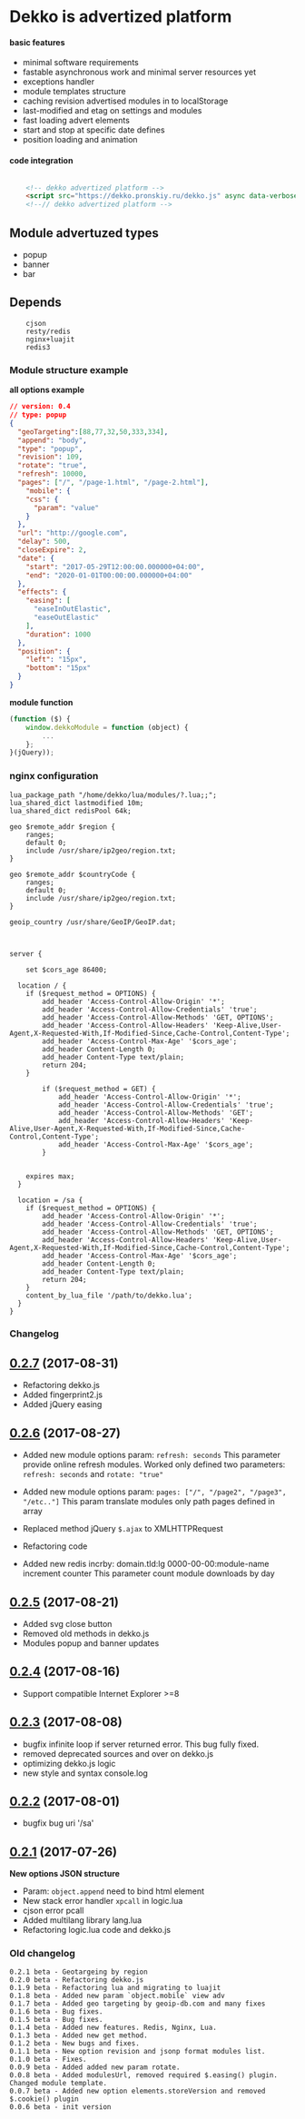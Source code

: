 # Dekko is advertized platform


#### basic features
  - minimal software requirements
  - fastable asynchronous work and minimal server resources yet
  - exceptions handler
  - module templates structure
  - caching revision advertised modules in to localStorage 
  - last-modified and etag on settings and modules
  - fast loading advert elements
  - start and stop at specific date defines
  - position loading and animation


#### code integration

```html

    <!-- dekko advertized platform -->
    <script src="https://dekko.pronskiy.ru/dekko.js" async data-verbose="true" data-cache="false"></script>
    <!--// dekko advertized platform -->

```

## Module advertuzed types ##

 * popup
 * banner
 * bar

## Depends
```
    cjson
    resty/redis
    nginx+luajit
    redis3
```


### Module structure example ##

**all options example**
```json
// version: 0.4
// type: popup
{
  "geoTargeting":[88,77,32,50,333,334],
  "append": "body",
  "type": "popup",
  "revision": 109,
  "rotate": "true",
  "refresh": 10000,
  "pages": ["/", "/page-1.html", "/page-2.html"],
    "mobile": {
    "css": {
      "param": "value"
    }
  },
  "url": "http://google.com",
  "delay": 500,
  "closeExpire": 2,
  "date": {
    "start": "2017-05-29T12:00:00.000000+04:00",
    "end": "2020-01-01T00:00:00.000000+04:00"
  },
  "effects": {
    "easing": [
      "easeInOutElastic",
      "easeOutElastic"
    ],
    "duration": 1000
  },
  "position": {
    "left": "15px",
    "bottom": "15px"
  }
}
```

**module function**
```js
(function ($) {
    window.dekkoModule = function (object) {
        ...
    };
}(jQuery));
```

### nginx configuration
```
lua_package_path "/home/dekko/lua/modules/?.lua;;";
lua_shared_dict lastmodified 10m;
lua_shared_dict redisPool 64k;

geo $remote_addr $region {
    ranges;
    default 0;
    include /usr/share/ip2geo/region.txt;
}

geo $remote_addr $countryCode {
    ranges;
    default 0;
    include /usr/share/ip2geo/region.txt;
}

geoip_country /usr/share/GeoIP/GeoIP.dat;



server {

	set $cors_age 86400;

  location / {
  	if ($request_method = OPTIONS) {
  		add_header 'Access-Control-Allow-Origin' '*';
  		add_header 'Access-Control-Allow-Credentials' 'true';
  		add_header 'Access-Control-Allow-Methods' 'GET, OPTIONS';
  		add_header 'Access-Control-Allow-Headers' 'Keep-Alive,User-Agent,X-Requested-With,If-Modified-Since,Cache-Control,Content-Type';
  		add_header 'Access-Control-Max-Age' '$cors_age';
  		add_header Content-Length 0;
  		add_header Content-Type text/plain;
  		return 204;
  	}
  
		if ($request_method = GET) {
			add_header 'Access-Control-Allow-Origin' '*';
			add_header 'Access-Control-Allow-Credentials' 'true';
			add_header 'Access-Control-Allow-Methods' 'GET';
			add_header 'Access-Control-Allow-Headers' 'Keep-Alive,User-Agent,X-Requested-With,If-Modified-Since,Cache-Control,Content-Type';
			add_header 'Access-Control-Max-Age' '$cors_age';
		}
	
  
  	expires max;
  }

  location = /sa {
  	if ($request_method = OPTIONS) {
  		add_header 'Access-Control-Allow-Origin' '*';
  		add_header 'Access-Control-Allow-Credentials' 'true';
  		add_header 'Access-Control-Allow-Methods' 'GET, OPTIONS';
  		add_header 'Access-Control-Allow-Headers' 'Keep-Alive,User-Agent,X-Requested-With,If-Modified-Since,Cache-Control,Content-Type';
  		add_header 'Access-Control-Max-Age' '$cors_age';
  		add_header Content-Length 0;
  		add_header Content-Type text/plain;
  		return 204;
  	}
    content_by_lua_file '/path/to/dekko.lua';
  }
}

```

### Changelog
## [0.2.7](https://github.com/PavelPronskiy/dekko/tree/0.2.7) (2017-08-31)

- Refactoring dekko.js
- Added fingerprint2.js
- Added jQuery easing

## [0.2.6](https://github.com/PavelPronskiy/dekko/tree/0.2.6) (2017-08-27)

- Added new module options param: `refresh: seconds`
  This parameter provide online refresh modules. Worked only defined two parameters: `refresh: seconds` and `rotate: "true"`

- Added new module options param: `pages: ["/", "/page2", "/page3", "/etc.."]`
  This param translate modules only path pages defined in array

- Replaced method jQuery `$.ajax` to XMLHTTPRequest
- Refactoring code
- Added new redis incrby: domain.tld:lg 0000-00-00:module-name increment counter
  This parameter count module downloads by day

## [0.2.5](https://github.com/PavelPronskiy/dekko/tree/0.2.5) (2017-08-21)

- Added svg close button
- Removed old methods in dekko.js
- Modules popup and banner updates

## [0.2.4](https://github.com/PavelPronskiy/dekko/tree/0.2.4) (2017-08-16)

- Support compatible Internet Explorer >=8

## [0.2.3](https://github.com/PavelPronskiy/dekko/tree/0.2.3) (2017-08-08)

- bugfix infinite loop if server returned error. This bug fully fixed.
- removed deprecated sources and over on dekko.js
- optimizing dekko.js logic
- new style and syntax console.log

## [0.2.2](https://github.com/PavelPronskiy/dekko/tree/0.2.2) (2017-08-01)

- bugfix bug uri '/sa'

## [0.2.1](https://github.com/PavelPronskiy/dekko/tree/0.2.1) (2017-07-26)

**New options JSON structure**

- Param: `object.append` need to bind html element
- New stack error handler `xpcall` in logic.lua
- cjson error pcall
- Added multilang library lang.lua
- Refactoring logic.lua code and dekko.js 

### Old changelog

    0.2.1 beta - Geotargeing by region
    0.2.0 beta - Refactoring dekko.js
    0.1.9 beta - Refactoring lua and migrating to luajit
    0.1.8 beta - Added new param `object.mobile` view adv
    0.1.7 beta - Added geo targeting by geoip-db.com and many fixes
    0.1.6 beta - Bug fixes.
    0.1.5 beta - Bug fixes.
    0.1.4 beta - Added new features. Redis, Nginx, Lua.
    0.1.3 beta - Added new get method.
    0.1.2 beta - New bugs and fixes.
    0.1.1 beta - New option revision and jsonp format modules list.
    0.1.0 beta - Fixes.
    0.0.9 beta - Added added new param rotate.
    0.0.8 beta - Added modulesUrl, removed required $.easing() plugin. Changed module template.
    0.0.7 beta - Added new option elements.storeVersion and removed $.cookie() plugin
    0.0.6 beta - init version
